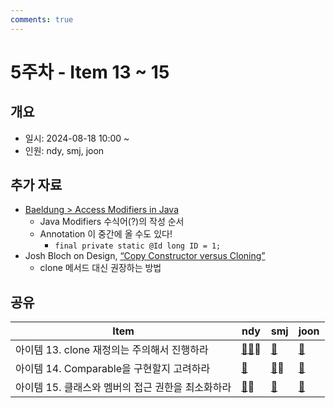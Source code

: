```yaml
---
comments: true
---
```

# 5주차 - Item 13 ~ 15

## 개요

- 일시: 2024-08-18 10:00 ~ 
- 인원: ndy, smj, joon

## 추가 자료

- [Baeldung > Access Modifiers in Java](https://www.baeldung.com/java-access-modifiers#canonical-order-of-modifiers)
	- Java Modifiers 수식어(?)의 작성 순서
	- Annotation 이 중간에 올 수도 있다!
		- `final private static @Id long ID = 1;`
- Josh Bloch on Design, [“Copy Constructor versus Cloning”](https://www.artima.com/articles/josh-bloch-on-design)
	- clone 메서드 대신 권장하는 방법

## 공유

| Item                          | ndy                                                                                                  | smj | joon |
| ----------------------------- | ---------------------------------------------------------------------------------------------------- | --- | ---- |
| 아이템 13. clone 재정의는 주의해서 진행하라  | [🤖](https://chatgpt.com/share/f894fa7d-9643-4e11-aec1-084c20134e10)[📄](../chapter03/item13/ndy.md)📢 | [🔗](https://shinminjin.github.io/posts/item13/) |[🔗](https://wonjoon.gitbook.io/joons-til/books/effective-java/item13.-override-clone-judiciously) |
| 아이템 14. Comparable을 구현할지 고려하라 | [🔗](https://www.baeldung.com/java-comparator-comparable)  | [🔗](https://shinminjin.github.io/posts/item14/)📢 |[🔗](https://wonjoon.gitbook.io/joons-til/books/effective-java/item14.-consider-implementing-comparable) |
| 아이템 15. 클래스와 멤버의 접근 권한을 최소화하라 | [🔗](https://lima1016.tistory.com/105?category=998504)📢 | [🔗](https://shinminjin.github.io/posts/item15/) |[🔗](https://wonjoon.gitbook.io/joons-til/books/effective-java/item15.-minimize-the-accessibility-of-classes-and-members) |
